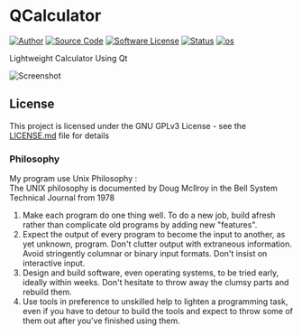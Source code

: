 # QCalculator

[![Author](http://img.shields.io/badge/author-Kuroyasha512-blue.svg)](https://gitlab.com/Kuroyasha512)
[![Source Code](http://img.shields.io/badge/source-Kuroyasha512/QCalculator-blue.svg)](https://gitlab.com/Kuroyasha512/QCalculator/tree/master/source)
[![Software License](https://img.shields.io/badge/license-GNU_GPLv3-brightgreen.svg)](https://gitlab.com/Kuroyasha512/QCalculator#license)
[![Status](https://img.shields.io/badge/Status-Development-red.svg)](https://gitlab.com/Kuroyasha512/QCalculator/edit/master/README.md)
[![os](https://img.shields.io/badge/os-GNU/Linux-red.svg)](https://www.gnu.org/gnu/linux-and-gnu.en.html)

Lightweight Calculator Using Qt  

![Screenshot](https://gitlab.com/Kuroyasha512/QCalculator/raw/master/screenshot/Screenshot%20from%202018-11-18%2013-19-12.png?inline=false)

## License

This project is licensed under the GNU GPLv3 License - see the [LICENSE.md](https://gitlab.com/Kuroyasha512/keycode/blob/master/LICENSE) file for details

### Philosophy
My program use Unix Philosophy :  
The UNIX philosophy is documented by Doug McIlroy in the Bell System Technical Journal from 1978  
1. Make each program do one thing well. To do a new job, build afresh rather than complicate old programs by adding new "features".
2. Expect the output of every program to become the input to another, as yet unknown, program. Don't clutter output with extraneous information. Avoid stringently columnar or binary input formats. Don't insist on interactive input.
3. Design and build software, even operating systems, to be tried early, ideally within weeks. Don't hesitate to throw away the clumsy parts and rebuild them.
4. Use tools in preference to unskilled help to lighten a programming task, even if you have to detour to build the tools and expect to throw some of them out after you've finished using them.

